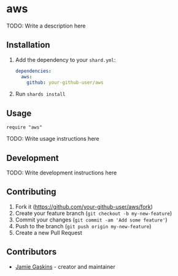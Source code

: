 # aws

TODO: Write a description here

## Installation

1. Add the dependency to your `shard.yml`:

   ```yaml
   dependencies:
     aws:
       github: your-github-user/aws
   ```

2. Run `shards install`

## Usage

```crystal
require "aws"
```

TODO: Write usage instructions here

## Development

TODO: Write development instructions here

## Contributing

1. Fork it (<https://github.com/your-github-user/aws/fork>)
2. Create your feature branch (`git checkout -b my-new-feature`)
3. Commit your changes (`git commit -am 'Add some feature'`)
4. Push to the branch (`git push origin my-new-feature`)
5. Create a new Pull Request

## Contributors

- [Jamie Gaskins](https://github.com/your-github-user) - creator and maintainer
